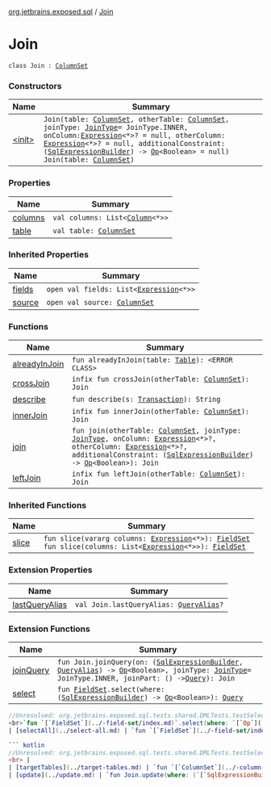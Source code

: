 [org.jetbrains.exposed.sql](../index.md) / [Join](.)

# Join

`class Join : `[`ColumnSet`](../-column-set/index.md)

### Constructors

| Name | Summary |
|---|---|
| [&lt;init&gt;](-init-.md) | `Join(table: `[`ColumnSet`](../-column-set/index.md)`, otherTable: `[`ColumnSet`](../-column-set/index.md)`, joinType: `[`JoinType`](../-join-type/index.md)` = JoinType.INNER, onColumn: `[`Expression`](../-expression/index.md)`<*>? = null, otherColumn: `[`Expression`](../-expression/index.md)`<*>? = null, additionalConstraint: (`[`SqlExpressionBuilder`](../-sql-expression-builder/index.md)`) -> `[`Op`](../-op/index.md)`<Boolean> = null)`<br>`Join(table: `[`ColumnSet`](../-column-set/index.md)`)` |

### Properties

| Name | Summary |
|---|---|
| [columns](columns.md) | `val columns: List<`[`Column`](../-column/index.md)`<*>>` |
| [table](table.md) | `val table: `[`ColumnSet`](../-column-set/index.md) |

### Inherited Properties

| Name | Summary |
|---|---|
| [fields](../-column-set/fields.md) | `open val fields: List<`[`Expression`](../-expression/index.md)`<*>>` |
| [source](../-column-set/source.md) | `open val source: `[`ColumnSet`](../-column-set/index.md) |

### Functions

| Name | Summary |
|---|---|
| [alreadyInJoin](already-in-join.md) | `fun alreadyInJoin(table: `[`Table`](../-table/index.md)`): <ERROR CLASS>` |
| [crossJoin](cross-join.md) | `infix fun crossJoin(otherTable: `[`ColumnSet`](../-column-set/index.md)`): Join` |
| [describe](describe.md) | `fun describe(s: `[`Transaction`](../-transaction/index.md)`): String` |
| [innerJoin](inner-join.md) | `infix fun innerJoin(otherTable: `[`ColumnSet`](../-column-set/index.md)`): Join` |
| [join](join.md) | `fun join(otherTable: `[`ColumnSet`](../-column-set/index.md)`, joinType: `[`JoinType`](../-join-type/index.md)`, onColumn: `[`Expression`](../-expression/index.md)`<*>?, otherColumn: `[`Expression`](../-expression/index.md)`<*>?, additionalConstraint: (`[`SqlExpressionBuilder`](../-sql-expression-builder/index.md)`) -> `[`Op`](../-op/index.md)`<Boolean>): Join` |
| [leftJoin](left-join.md) | `infix fun leftJoin(otherTable: `[`ColumnSet`](../-column-set/index.md)`): Join` |

### Inherited Functions

| Name | Summary |
|---|---|
| [slice](../-column-set/slice.md) | `fun slice(vararg columns: `[`Expression`](../-expression/index.md)`<*>): `[`FieldSet`](../-field-set/index.md)<br>`fun slice(columns: List<`[`Expression`](../-expression/index.md)`<*>>): `[`FieldSet`](../-field-set/index.md) |

### Extension Properties

| Name | Summary |
|---|---|
| [lastQueryAlias](../last-query-alias.md) | `val Join.lastQueryAlias: `[`QueryAlias`](../-query-alias/index.md)`?` |

### Extension Functions

| Name | Summary |
|---|---|
| [joinQuery](../join-query.md) | `fun Join.joinQuery(on: (`[`SqlExpressionBuilder`](../-sql-expression-builder/index.md)`, `[`QueryAlias`](../-query-alias/index.md)`) -> `[`Op`](../-op/index.md)`<Boolean>, joinType: `[`JoinType`](../-join-type/index.md)` = JoinType.INNER, joinPart: () -> `[`Query`](../-query/index.md)`): Join` |
| [select](../select.md) | `fun `[`FieldSet`](../-field-set/index.md)`.select(where: (`[`SqlExpressionBuilder`](../-sql-expression-builder/index.md)`) -> `[`Op`](../-op/index.md)`<Boolean>): `[`Query`](../-query/index.md)

``` kotlin
//Unresolved: org.jetbrains.exposed.sql.tests.shared.DMLTests.testSelect01<br>```
<br>`fun `[`FieldSet`](../-field-set/index.md)`.select(where: `[`Op`](../-op/index.md)`<Boolean>): `[`Query`](../-query/index.md) |
| [selectAll](../select-all.md) | `fun `[`FieldSet`](../-field-set/index.md)`.selectAll(): `[`Query`](../-query/index.md)

``` kotlin
//Unresolved: org.jetbrains.exposed.sql.tests.shared.DMLTests.testSelectDistinct<br>```
<br> |
| [targetTables](../target-tables.md) | `fun `[`ColumnSet`](../-column-set/index.md)`.targetTables(): List<`[`Table`](../-table/index.md)`>` |
| [update](../update.md) | `fun Join.update(where: (`[`SqlExpressionBuilder`](../-sql-expression-builder/index.md)`) -> `[`Op`](../-op/index.md)`<Boolean> = null, limit: Int? = null, body: (`[`UpdateStatement`](../../org.jetbrains.exposed.sql.statements/-update-statement/index.md)`) -> Unit): Int` |
